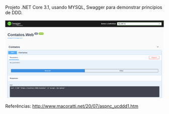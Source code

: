 Projeto  .NET Core 3.1, usando MYSQL, Swagger para demonstrar princípios de DDD.

![tela](./assets/tela.png)

Referências:
http://www.macoratti.net/20/07/aspnc_ucddd1.htm
